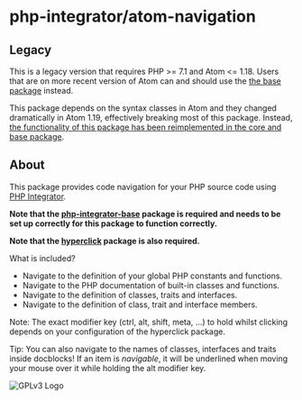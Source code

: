 # php-integrator/atom-navigation
## Legacy
This is a legacy version that requires PHP >= 7.1 and Atom <= 1.18. Users that are on more recent version of Atom can and should use the [the base package](https://github.com/php-integrator/atom-base) instead.

This package depends on the syntax classes in Atom and they changed dramatically in Atom 1.19, effectively breaking most of this package. Instead, [the functionality of this package has been reimplemented in the core and base package](https://github.com/php-integrator/atom-navigation/issues/42#issuecomment-333316791).

## About
This package provides code navigation for your PHP source code using [PHP Integrator](https://github.com/php-integrator/atom-base).

**Note that the [php-integrator-base](https://github.com/php-integrator/atom-base) package is required and needs to be set up correctly for this package to function correctly.**

**Note that the [hyperclick](https://github.com/facebooknuclide/hyperclick) package is also required.**

What is included?
  * Navigate to the definition of your global PHP constants and functions.
  * Navigate to the PHP documentation of built-in classes and functions.
  * Navigate to the definition of classes, traits and interfaces.
  * Navigate to the definition of class, trait and interface members.

Note: The exact modifier key (ctrl, alt, shift, meta, ...) to hold whilst clicking depends on your configuration of the hyperclick package.

Tip: You can also navigate to the names of classes, interfaces and traits inside docblocks! If an item is *navigable*, it will be underlined when moving your mouse over it while holding the alt modifier key.

![GPLv3 Logo](http://gplv3.fsf.org/gplv3-127x51.png)
